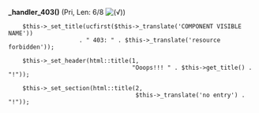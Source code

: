 **_handler_403()** (Pri, Len: 6/8 ![(&radic;)](https://raw.github.com/TheB3Rt0z/schrimp/master/.inc/img/icon_16x16_green_ok.png ""))  
  
		$this->_set_title(ucfirst($this->_translate('COMPONENT VISIBLE NAME'))
                        . " 403: " . $this->_translate('resource forbidden'));

		$this->_set_header(html::title(1,
                                       "Ooops!!! " . $this->get_title() . "!"));

		$this->_set_section(html::title(2,
                                        $this->_translate('no entry') . "!"));
